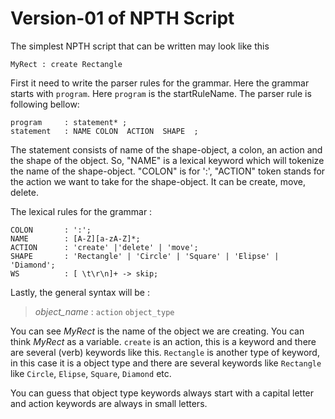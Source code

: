 # Version-01 of NPTH Script
The simplest NPTH script that can be written may look like this

```
MyRect : create Rectangle
```

First it need to write the parser rules for the grammar. Here the grammar starts with `program`. Here `program` is the startRuleName.
The parser rule is following bellow:

````
program     : statement* ;
statement   : NAME COLON  ACTION  SHAPE  ; 
````

The statement consists of name of the shape-object, a colon, an action and the shape of the object. So, "NAME" is a lexical keyword which will tokenize the name of the shape-object. "COLON" is for ':', "ACTION" token stands for the action we want to take for the shape-object. It can be create, move, delete.

The lexical rules for the grammar :
````
COLON       : ':';                        
NAME        : [A-Z][a-zA-Z]*;             
ACTION      : 'create' |'delete' | 'move';               
SHAPE       : 'Rectangle' | 'Circle' | 'Square' | 'Elipse' | 'Diamond';  
WS          : [ \t\r\n]+ -> skip; 
````

Lastly, the general syntax will be :

> *object_name* : `action` `object_type`

You can see *MyRect* is the name of the object we are creating. You can think *MyRect* as a variable. `create` is an action, this is a keyword and there are several (verb) keywords like this. `Rectangle` is another type of keyword, in this case it is a object type and there are several keywords like `Rectangle` like `Circle`, `Elipse`, `Square`, `Diamond` etc.

You can guess that object type keywords always start with a capital letter and action keywords are always in small letters.
